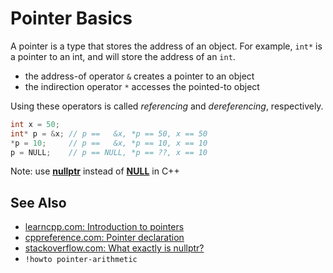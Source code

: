 # Pointer Basics

A pointer is a type that stores the address of an object. For example, `int*` is a pointer to an int, and will store the
address of an `int`.

- the address-of operator `&` creates a pointer to an object
- the indirection operator `*` accesses the pointed-to object

Using these operators is called _referencing_ and _dereferencing_, respectively.

```cpp
int x = 50;
int* p = &x; // p ==   &x, *p == 50, x == 50
*p = 10;     // p ==   &x, *p == 10, x == 10
p = NULL;    // p == NULL, *p == ??, x == 10
```

Note: use **[nullptr](https://en.cppreference.com/w/cpp/language/nullptr)** instead of
**[NULL](https://en.cppreference.com/w/c/types/NULL)** in C++

## See Also

- [learncpp.com: Introduction to pointers](https://www.learncpp.com/cpp-tutorial/introduction-to-pointers/)
- [cppreference.com: Pointer declaration](https://en.cppreference.com/w/cpp/language/pointer)
- [stackoverflow.com: What exactly is nullptr?](https://stackoverflow.com/q/1282295/5740428)
- `!howto pointer-arithmetic`
